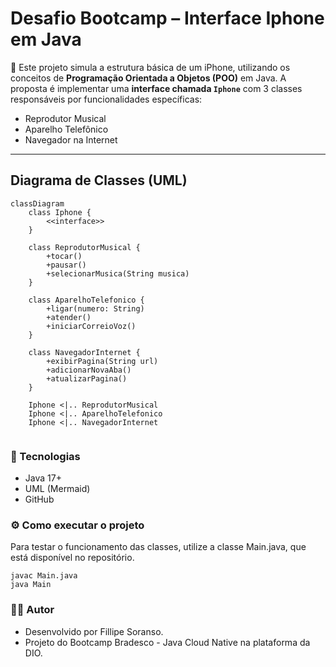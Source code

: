 # Desafio Bootcamp – Interface Iphone em Java

🎯 Este projeto simula a estrutura básica de um iPhone, utilizando os conceitos de **Programação Orientada a Objetos (POO)** em Java. A proposta é implementar uma **interface chamada `Iphone`** com 3 classes responsáveis por funcionalidades específicas:

- Reprodutor Musical  
- Aparelho Telefônico  
- Navegador na Internet  

---

## Diagrama de Classes (UML)

```mermaid
classDiagram
    class Iphone {
        <<interface>>
    }

    class ReprodutorMusical {
        +tocar()
        +pausar()
        +selecionarMusica(String musica)
    }

    class AparelhoTelefonico {
        +ligar(numero: String)
        +atender()
        +iniciarCorreioVoz()
    }

    class NavegadorInternet {
        +exibirPagina(String url)
        +adicionarNovaAba()
        +atualizarPagina()
    }

    Iphone <|.. ReprodutorMusical
    Iphone <|.. AparelhoTelefonico
    Iphone <|.. NavegadorInternet
    
```

### 🚀 Tecnologias
- Java 17+
- UML (Mermaid)
- GitHub

### ⚙ Como executar o projeto
Para testar o funcionamento das classes, utilize a classe Main.java, que está disponível no repositório.

```
javac Main.java
java Main
```

### 👋🏻 Autor 
- Desenvolvido por Fillipe Soranso.
- Projeto do Bootcamp Bradesco - Java Cloud Native na plataforma da DIO.





